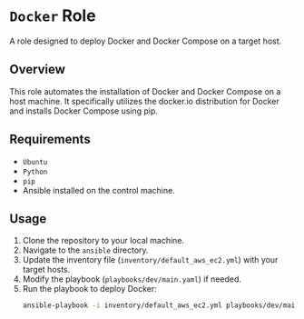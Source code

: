 # `Docker` Role
A role designed to deploy Docker and Docker Compose on a target host.

## Overview
This role automates the installation of Docker and Docker Compose on a host machine. It specifically utilizes the docker.io distribution for Docker and installs Docker Compose using pip.

## Requirements

- `Ubuntu`
- `Python`
- `pip`
- Ansible installed on the control machine.

## Usage
1. Clone the repository to your local machine.
2. Navigate to the `ansible` directory.
3. Update the inventory file (`inventory/default_aws_ec2.yml`) with your target hosts.
4. Modify the playbook (`playbooks/dev/main.yaml`) if needed.
5. Run the playbook to deploy Docker:
   ```bash
   ansible-playbook -i inventory/default_aws_ec2.yml playbooks/dev/main.yml
